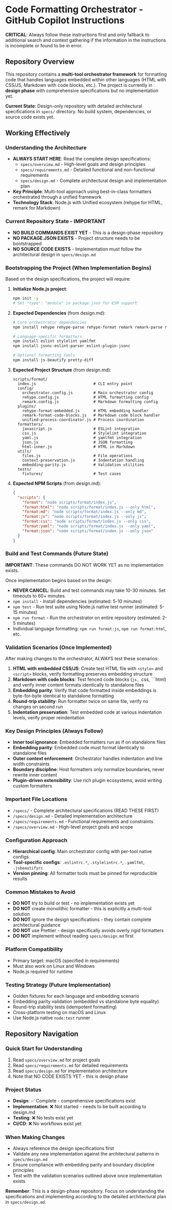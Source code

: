 # Code Formatting Orchestrator - GitHub Copilot Instructions

**CRITICAL**: Always follow these instructions first and only fallback to additional search and context gathering if the information in the instructions is incomplete or found to be in error.

## Repository Overview

This repository contains a **multi-tool orchestrator framework** for formatting code that handles languages embedded within other languages (HTML with CSS/JS, Markdown with code blocks, etc.). The project is currently in **design phase** with comprehensive specifications but no implementation yet.

**Current State**: Design-only repository with detailed architectural specifications in `specs/` directory. No build system, dependencies, or source code exists yet.

## Working Effectively

### Understanding the Architecture
- **ALWAYS START HERE**: Read the complete design specifications:
  - `specs/overview.md` - High-level goals and design principles
  - `specs/requirements.md` - Detailed functional and non-functional requirements  
  - `specs/design.md` - Complete architectural design and implementation plan
- **Key Principle**: Multi-tool approach using best-in-class formatters orchestrated through a unified framework
- **Technology Stack**: Node.js with Unified ecosystem (rehype for HTML, remark for Markdown)

### Current Repository State - IMPORTANT
- **NO BUILD COMMANDS EXIST YET** - This is a design-phase repository
- **NO PACKAGE.JSON EXISTS** - Project structure needs to be bootstrapped
- **NO SOURCE CODE EXISTS** - Implementation must follow the architectural design in `specs/design.md`

### Bootstrapping the Project (When Implementation Begins)
Based on the design specifications, the project will require:

1. **Initialize Node.js project**:
   ```bash
   npm init -y
   # Set "type": "module" in package.json for ESM support
   ```

2. **Expected Dependencies** (from design.md):
   ```bash
   # Core orchestrator dependencies
   npm install rehype rehype-parse rehype-format remark remark-parse remark-stringify
   
   # Language-specific formatters
   npm install eslint stylelint yamlfmt
   npm install jsonc-eslint-parser eslint-plugin-jsonc
   
   # Optional formatting tools
   npm install js-beautify pretty-diff
   ```

3. **Expected Project Structure** (from design.md):
   ```
   scripts/format/
     index.js                         # CLI entry point
     config/
       orchestrator.config.js         # Main orchestrator config
       rehype.config.js               # HTML formatting config
       remark.config.js               # Markdown formatting config
     plugins/
       rehype-format-embedded.js      # HTML embedding handler
       remark-format-code-blocks.js   # Markdown code block handler
       unified-process-coordinator.js # Process coordination
     formatters/
       javascript.js                  # ESLint integration
       css.js                         # Stylelint integration
       yaml.js                        # yamlfmt integration
       json.js                        # JSON formatting
       html-inner.js                  # HTML in Markdown
     utils/
       files.js                       # File operations
       context-preservation.js        # Indentation handling
       embedding-parity.js            # Validation utilities
     tests/
       fixtures/                      # Test cases
   ```

4. **Expected NPM Scripts** (from design.md):
   ```json
   {
     "scripts": {
       "format": "node scripts/format/index.js",
       "format:html": "node scripts/format/index.js --only html",
       "format:md": "node scripts/format/index.js --only md", 
       "format:js": "node scripts/format/index.js --only js",
       "format:css": "node scripts/format/index.js --only css",
       "format:yaml": "node scripts/format/index.js --only yaml",
       "format:json": "node scripts/format/index.js --only json"
     }
   }
   ```

### Build and Test Commands (Future State)
**IMPORTANT**: These commands DO NOT WORK YET as no implementation exists.

Once implementation begins based on the design:
- **NEVER CANCEL**: Build and test commands may take 10-30 minutes. Set timeouts to 60+ minutes.
- `npm install` - Install dependencies (estimated: 5-10 minutes)
- `npm test` - Run test suite using Node.js native test runner (estimated: 5-15 minutes) 
- `npm run format` - Run the orchestrator on entire repository (estimated: 2-5 minutes)
- Individual language formatting: `npm run format:js`, `npm run format:html`, etc.

### Validation Scenarios (Once Implemented)
After making changes to the orchestrator, ALWAYS test these scenarios:
1. **HTML with embedded CSS/JS**: Create test HTML file with `<style>` and `<script>` blocks, verify formatting preserves embedding structure
2. **Markdown with code blocks**: Test fenced code blocks (```js, ```css, ```html) and verify inner content formats identically to standalone files
3. **Embedding parity**: Verify that code formatted inside embeddings is byte-for-byte identical to standalone formatting
4. **Round-trip stability**: Run formatter twice on same file, verify no changes on second run
5. **Indentation preservation**: Test embedded code at various indentation levels, verify proper reindentation

### Key Design Principles (Always Follow)
- **Inner tool ignorance**: Embedded formatters run as if on standalone files
- **Embedding parity**: Embedded code must format identically to standalone files
- **Outer context enforcement**: Orchestrator handles indentation and line width constraints
- **Boundary discipline**: Host formatters only normalize boundaries, never rewrite inner content
- **Plugin-driven extensibility**: Use rich plugin ecosystems, avoid writing custom formatters

### Important File Locations
- `/specs/` - Complete architectural specifications (READ THESE FIRST)
- `/specs/design.md` - Detailed implementation architecture
- `/specs/requirements.md` - Functional requirements and constraints
- `/specs/overview.md` - High-level project goals and scope

### Configuration Approach
- **Hierarchical config**: Main orchestrator config with per-tool native configs
- **Tool-specific configs**: `.eslintrc.*`, `.stylelintrc.*`, `.yamlfmt`, `.jsbeautifyrc`
- **Version pinning**: All formatter tools must be pinned for reproducible results

### Common Mistakes to Avoid
- **DO NOT** try to build or test - no implementation exists yet
- **DO NOT** create monolithic formatter - this is explicitly a multi-tool solution
- **DO NOT** ignore the design specifications - they contain complete architectural guidance
- **DO NOT** use Prettier - design specifically avoids overly rigid formatters
- **DO NOT** implement without reading `specs/design.md` first

### Platform Compatibility
- Primary target: macOS (specified in requirements)
- Must also work on Linux and Windows
- Node.js required for runtime

### Testing Strategy (Future Implementation)
- Golden fixtures for each language and embedding scenario
- Embedding parity validation (embedded vs standalone byte equality)
- Round-trip stability tests (idempotent formatting)
- Cross-platform testing on macOS and Linux
- Use Node.js native `node:test` runner

## Repository Navigation

### Quick Start for Understanding
1. Read `specs/overview.md` for project goals
2. Read `specs/requirements.md` for detailed requirements
3. Read `specs/design.md` for implementation architecture
4. Note that NO CODE EXISTS YET - this is design phase

### Project Status
- **Design**: ✅ Complete - comprehensive specifications exist
- **Implementation**: ❌ Not started - needs to be built according to design.md
- **Testing**: ❌ No tests exist yet
- **CI/CD**: ❌ No workflows exist yet

### When Making Changes
- Always reference the design specifications first
- Validate any new implementation against the architectural patterns in `specs/design.md`
- Ensure compliance with embedding parity and boundary discipline principles
- Test with the validation scenarios outlined above once implementation exists

**Remember**: This is a design-phase repository. Focus on understanding the specifications and implementing according to the detailed architectural plan in `specs/design.md`.